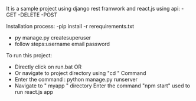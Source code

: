 It is a sample project using django rest framwork and react.js
using api:
      -GET
      -DELETE
      -POST

Installation process:
   -pip install -r rerequirements.txt
   - py manage.py createsuperuser
   - follow steps:username email password


To run this project:
   - Directly click on run.bat
             OR
   - Or navigate to project directory using "cd </path>" Command
   - Enter the command : python manage.py runserver
   - Navigate to " myapp " directory Enter the command "npm start" used to run react.js app

